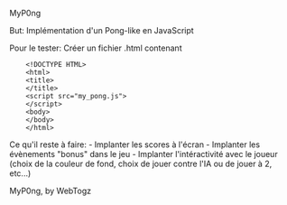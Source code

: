 MyP0ng

But: Implémentation d'un Pong-like en JavaScript

Pour le tester:
	Créer un fichier .html contenant
		
		<!DOCTYPE HTML>
		<html>
		<title>
		</title>
		<script src="my_pong.js">
		</script>
		<body>
		</body>
		</html>

Ce qu'il reste à faire:
	- Implanter les scores à l'écran
	- Implanter les évènements "bonus" dans le jeu
	- Implanter l'intéractivité avec le joueur (choix de la couleur de
      fond, choix de jouer contre l'IA ou de jouer à 2, etc...)

MyP0ng, by WebTogz
